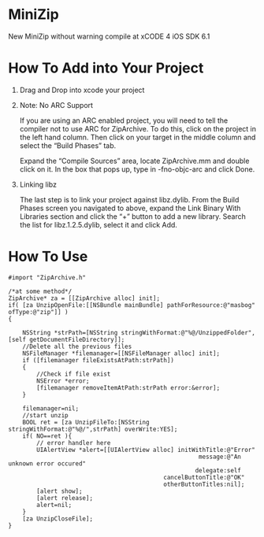 MiniZip
=======

New MiniZip without warning compile at xCODE 4 iOS SDK 6.1

How To Add into Your Project
============================

1. Drag and Drop into xcode your project

2. Note: No ARC Support

	If you are using an ARC enabled project, you will need to tell the compiler not to use ARC for ZipArchive. To do this, click on the project in the left hand column. Then click on your target in the middle column and select the “Build Phases” tab.

	Expand the “Compile Sources” area, locate ZipArchive.mm and double click on it. In the box that pops up, type in -fno-objc-arc and click Done.

3. Linking libz

	The last step is to link your project against libz.dylib. From the Build Phases screen you navigated to above, expand the Link Binary With Libraries section and click the “+” button to add a new library. Search the list for libz.1.2.5.dylib, select it and click Add.

How To Use
==========

	#import "ZipArchive.h" 

	/*at some method*/
	ZipArchive* za = [[ZipArchive alloc] init];
	if( [za UnzipOpenFile:[[NSBundle mainBundle] pathForResource:@"masbog" ofType:@"zip"]] )
	{
	
		NSString *strPath=[NSString stringWithFormat:@"%@/UnzippedFolder",[self getDocumentFileDirectory]];
		//Delete all the previous files
		NSFileManager *filemanager=[[NSFileManager alloc] init];
		if ([filemanager fileExistsAtPath:strPath]) 
		{
			//Check if file exist	
			NSError *error;
			[filemanager removeItemAtPath:strPath error:&error];
		}
	
		filemanager=nil;
		//start unzip
		BOOL ret = [za UnzipFileTo:[NSString stringWithFormat:@"%@/",strPath] overWrite:YES];
		if( NO==ret ){
			// error handler here
			UIAlertView *alert=[[UIAlertView alloc] initWithTitle:@"Error"
														  message:@"An unknown error occured"
														 delegate:self
												cancelButtonTitle:@"OK"
												otherButtonTitles:nil];
			[alert show];
			[alert release];
			alert=nil;
		}
		[za UnzipCloseFile];
	}			
